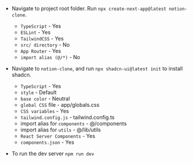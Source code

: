 - Navigate to project root folder. Run `npx create-next-app@latest notion-clone`.
    - `TypeScript` - Yes
    - `ESLint` - Yes
    - `TailwindCSS` - Yes
    - `src/ directory` - No
    - `App Router` - Yes
    - `import alias (@/*)` - No

- Navigate to `notion-clone`, and run `npx shadcn-ui@latest init` to install shadcn.
    - `TypeScript` - Yes
    - `style` - Default
    - `base color` - Neutral
    - `global CSS` file - app/globals.css
    - `CSS variables` - Yes
    - `tailwind.config.js` - tailwind.config.ts
    - import alias for `components` - @/components
    - import alias for `utils` - @/lib/utils
    - `React Server Components` - Yes
    - `components.json` - Yes

- To run the dev server `npm run dev`